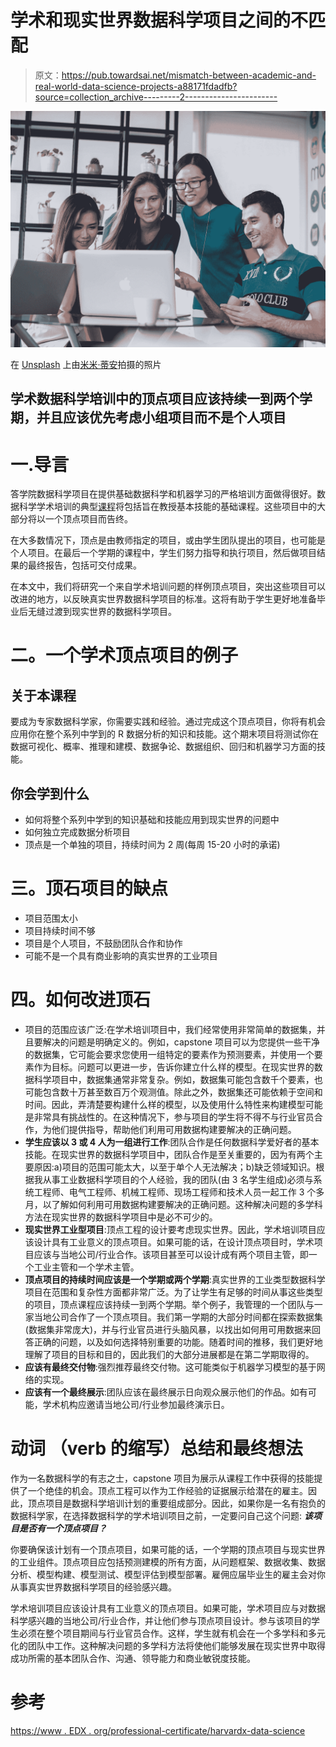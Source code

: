 # 学术和现实世界数据科学项目之间的不匹配

> 原文：<https://pub.towardsai.net/mismatch-between-academic-and-real-world-data-science-projects-a88171fdadfb?source=collection_archive---------2----------------------->

![](img/59c2e006a2c938a392a40f4b2a20028a.png)

在 [Unsplash](https://unsplash.com?utm_source=medium&utm_medium=referral) 上由[米米·蒂安](https://unsplash.com/@mimithian?utm_source=medium&utm_medium=referral)拍摄的照片

## 学术数据科学培训中的顶点项目应该持续一到两个学期，并且应该优先考虑小组项目而不是个人项目

# 一.导言

答学院数据科学项目在提供基础数据科学和机器学习的严格培训方面做得很好。数据科学学术培训的典型[课程](https://medium.com/towards-artificial-intelligence/data-science-curriculum-bf3bb6805576)将包括旨在教授基本技能的基础课程。这些项目中的大部分将以一个顶点项目而告终。

在大多数情况下，顶点是由教师指定的项目，或由学生团队提出的项目，也可能是个人项目。在最后一个学期的课程中，学生们努力指导和执行项目，然后做项目结果的最终报告，包括可交付成果。

在本文中，我们将研究一个来自学术培训问题的样例顶点项目，突出这些项目可以改进的地方，以反映真实世界数据科学项目的标准。这将有助于学生更好地准备毕业后无缝过渡到现实世界的数据科学项目。

# 二。一个学术顶点项目的例子

## 关于本课程

要成为专家数据科学家，你需要实践和经验。通过完成这个顶点项目，你将有机会应用你在整个系列中学到的 R 数据分析的知识和技能。这个期末项目将测试你在数据可视化、概率、推理和建模、数据争论、数据组织、回归和机器学习方面的技能。

## 你会学到什么

*   如何将整个系列中学到的知识基础和技能应用到现实世界的问题中
*   如何独立完成数据分析项目
*   顶点是一个单独的项目，持续时间为 2 周(每周 15-20 小时的承诺)

# 三。顶石项目的缺点

*   项目范围太小
*   项目持续时间不够
*   项目是个人项目，不鼓励团队合作和协作
*   可能不是一个具有商业影响的真实世界的工业项目

# 四。如何改进顶石

*   项目的范围应该广泛:在学术培训项目中，我们经常使用非常简单的数据集，并且要解决的问题是明确定义的。例如，capstone 项目可以为您提供一些干净的数据集，它可能会要求您使用一组特定的要素作为预测要素，并使用一个要素作为目标。问题可以更进一步，告诉你建立什么样的模型。在现实世界的数据科学项目中，数据集通常非常复杂。例如，数据集可能包含数千个要素，也可能包含数十万甚至数百万个观测值。除此之外，数据集还可能依赖于空间和时间。因此，弄清楚要构建什么样的模型，以及使用什么特性来构建模型可能是非常具有挑战性的。在这种情况下，参与项目的学生将不得不与行业官员合作，为他们提供指导，帮助他们利用可用数据构建要解决的正确问题。
*   **学生应该以 3 或 4 人为一组进行工作**:团队合作是任何数据科学爱好者的基本技能。在现实世界的数据科学项目中，团队合作是至关重要的，因为有两个主要原因:a)项目的范围可能太大，以至于单个人无法解决；b)缺乏领域知识。根据我从事工业数据科学项目的个人经验，我的团队(由 3 名学生组成)必须与系统工程师、电气工程师、机械工程师、现场工程师和技术人员一起工作 3 个多月，以了解如何利用可用数据构建要解决的正确问题。这种解决问题的多学科方法在现实世界的数据科学项目中是必不可少的。
*   **现实世界工业型项目**:顶点工程的设计要考虑现实世界。因此，学术培训项目应该设计具有工业意义的顶点项目。如果可能的话，在设计顶点项目时，学术项目应该与当地公司/行业合作。该项目甚至可以设计成有两个项目主管，即一个工业主管和一个学术主管。
*   **顶点项目的持续时间应该是一个学期或两个学期**:真实世界的工业类型数据科学项目在范围和复杂性方面都非常广泛。为了让学生有足够的时间从事这些类型的项目，顶点课程应该持续一到两个学期。举个例子，我管理的一个团队与一家当地公司合作了一个顶点项目。我们第一学期的大部分时间都在探索数据集(数据集非常庞大)，并与行业官员进行头脑风暴，以找出如何用可用数据来回答正确的问题，以及如何选择特别重要的功能。随着时间的推移，我们更好地理解了项目的目标和目的，因此我们的大部分进展都是在第二学期取得的。
*   **应该有最终交付物**:强烈推荐最终交付物。这可能类似于机器学习模型的基于网络的实现。
*   **应该有一个最终展示**:团队应该在最终展示日向观众展示他们的作品。如有可能，学术机构应邀请当地公司/行业参加最终演示日。

# 动词 （verb 的缩写）总结和最终想法

作为一名数据科学的有志之士，capstone 项目为展示从课程工作中获得的技能提供了一个绝佳的机会。顶点工程可以作为工作经验的证据展示给潜在的雇主。因此，顶点项目是数据科学培训计划的重要组成部分。因此，如果你是一名有抱负的数据科学家，在选择数据科学的学术培训项目之前，一定要问自己这个问题: ***该项目是否有一个顶点项目？***

你要确保该计划有一个顶点项目，如果可能的话，一个学期的顶点项目与现实世界的工业组件。顶点项目应包括预测建模的所有方面，从问题框架、数据收集、数据分析、模型构建、模型测试、模型评估到模型部署。雇佣应届毕业生的雇主会对你从事真实世界数据科学项目的经验感兴趣。

学术培训项目应该设计具有工业意义的顶点项目。如果可能，学术项目应与对数据科学感兴趣的当地公司/行业合作，并让他们参与顶点项目设计。参与该项目的学生必须在整个项目期间与行业官员合作。这样，学生就有机会在一个多学科和多元化的团队中工作。这种解决问题的多学科方法将使他们能够发展在现实世界中取得成功所需的基本团队合作、沟通、领导能力和商业敏锐度技能。

# 参考

[https://www . EDX . org/professional-certificate/harvardx-data-science](https://www.edx.org/professional-certificate/harvardx-data-science)